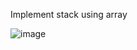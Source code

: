 Implement stack using array

![image](https://user-images.githubusercontent.com/23376002/198820214-4fceb7db-ca51-494f-a4e4-e46757b83cd0.png)


